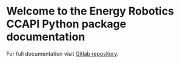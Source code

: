 # Welcome to the Energy Robotics CCAPI Python package documentation 

For full documentation visit [Gitlab repository](https://gitlab.cicd.energy-robotics.com/er_dev/er-ccapi-python/-/tree/master/).




